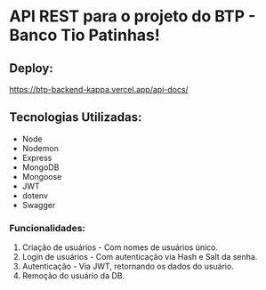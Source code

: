 # API REST para o projeto do BTP - Banco Tio Patinhas!

## Deploy:

https://btp-backend-kappa.vercel.app/api-docs/

## Tecnologias Utilizadas:

- Node
- Nodemon
- Express
- MongoDB
- Mongoose
- JWT
- dotenv
- Swagger

### Funcionalidades:

1. Criação de usuários - Com nomes de usuários único.
2. Login de usuários - Com autenticação via Hash e Salt da senha.
3. Autenticação - Via JWT, retornando os dados do usuário.
4. Remoção do usuário da DB.

